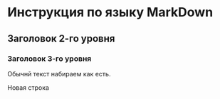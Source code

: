 # Инструкция по языку MarkDown

## Заголовок 2-го уровня
### Заголовок 3-го уровня

Обычнй текст набираем как есть.

Новая строка
